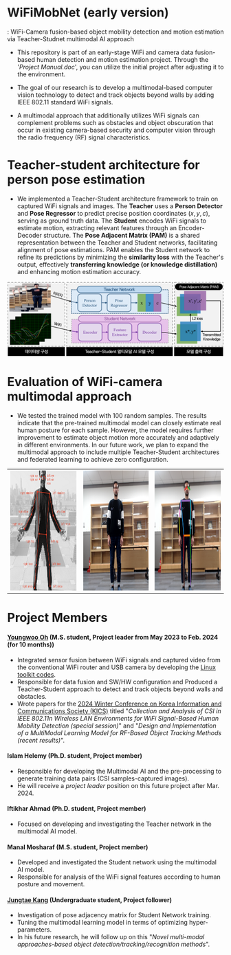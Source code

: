 # WiFiMobNet (early version)
: WiFi-Camera fusion-based object mobility detection and motion estimation via Teacher-Studnet multimodal AI approach

* This repository is part of an early-stage WiFi and camera data fusion-based human detection and motion estimation project. Through the '*Project Manual.doc*', you can utilize the initial project after adjusting it to the environment.
* The goal of our research is to develop a multimodal-based computer vision technology to detect and track objects beyond walls by adding IEEE 802.11 standard WiFi signals.
  
* A multimodal approach that additionally utilizes WiFi signals can complement problems such as obstacles and object obscuration that occur in existing camera-based security and computer vision through the radio frequency (RF) signal characteristics.

# Teacher-student architecture for person pose estimation
- We implemented a Teacher-Student architecture framework to train on captured WiFi signals and images. The **Teacher** uses a **Person Detector** and **Pose Regressor** to predict precise position coordinates $(x, y, c)$, serving as ground truth data. The **Student** encodes WiFi signals to estimate motion, extracting relevant features through an Encoder-Decoder structure. The **Pose Adjacent Matrix (PAM)** is a shared representation between the Teacher and Student networks, facilitating alignment of pose estimations. PAM enables the Student network to refine its predictions by minimizing the **similarity loss** with the Teacher's output, effectively **transferring knowledge (or knowledge distillation)** and enhancing motion estimation accuracy.

![Teacher-Student Framework](/README_images/teacher-student.PNG)

# Evaluation of WiFi-camera multimodal approach
- We tested the trained model with 100 random samples. The results indicate that the pre-trained multimodal model can closely estimate real human posture for each sample. However, the model requires further improvement to estimate object motion more accurately and adaptively in different environments. In our future work, we plan to expand the multimodal approach to include multiple Teacher-Student architectures and federated learning to achieve zero configuration.

<table>
  <tr>
    <td><img src="/README_images/estimation_1.png" width="320" height="280"/></td>
    <td><img src="/README_images/estimation_2.png" width="320" height="280"/></td>
    <td><img src="/README_images/estimation_3.png" width="320" height="280"/></td>
  </tr>
</table>

# Project Members
#### [Youngwoo Oh](https://ohyoungwoo.com/) (M.S. student, Project leader from May 2023 to Feb. 2024 (for 10 months))
- Integrated sensor fusion between WiFi signals and captured video from the conventional WiFi router and USB camera by developing the [Linux toolkit codes](https://github.com/FIVEYOUNGWOO/IEEE-802.11n-CSI-Camera-Synchronization-Toolkit).
- Responsible for data fusion and SW/HW configuration and Produced a Teacher-Student approach to detect and track objects beyond walls and obstacles.
- Wrote papers for the [2024 Winter Conference on Korea Information and Communications Society (KICS)](https://conf.kics.or.kr/) titled "*Collection and Analysis of CSI in IEEE 802.11n Wireless LAN Environments for WiFi Signal-Based Human Mobility Detection (special session)*" and "*Design and Implementation of a MultiModal Learning Model for RF-Based Object Tracking Methods (recent results)*".

#### Islam Helemy (Ph.D. student, Project member)
- Responsible for developing the Multimodal AI and the pre-processing to generate training data pairs (CSI samples-captured images).
- He will receive a *project leader* position on this future project after Mar. 2024.

#### Iftikhar Ahmad (Ph.D. student, Project member)
- Focused on developing and investigating the Teacher network in the multimodal AI model.

#### Manal Mosharaf (M.S. student, Project member)
- Developed and investigated the Student network using the multimodal AI model.
- Responsible for analysis of the WiFi signal features according to human posture and movement.

#### [Jungtae Kang](https://kangjeongtae.com/) (Undergraduate student, Project follower)
- Investigation of pose adjacency matrix for Student Network training.
- Tuning the multimodal learning model in terms of optimizing hyper-parameters.
- In his future research, he will follow up on this "*Novel multi-modal approaches-based object detection/tracking/recognition methods*".
